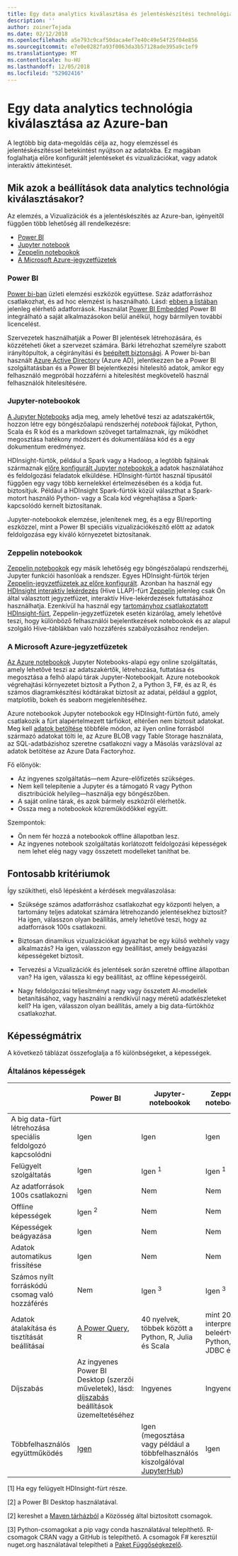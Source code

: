 ```yaml
---
title: Egy data analytics kiválasztása és jelentéskészítési technológia
description: ''
author: zoinerTejada
ms.date: 02/12/2018
ms.openlocfilehash: a5e793c9caf50daca4ef7e40c49e54f25f04e856
ms.sourcegitcommit: e7e0e0282fa93f0063da3b57128ade395a9c1ef9
ms.translationtype: MT
ms.contentlocale: hu-HU
ms.lasthandoff: 12/05/2018
ms.locfileid: "52902416"
---
```

# <a name="choosing-a-data-analytics-technology-in-azure"></a>Egy data analytics technológia kiválasztása az Azure-ban

A legtöbb big data-megoldás célja az, hogy elemzéssel és jelentéskészítéssel betekintést nyújtson az adatokba. Ez magában foglalhatja előre konfigurált jelentéseket és vizualizációkat, vagy adatok interaktív áttekintését. 

## <a name="what-are-your-options-when-choosing-a-data-analytics-technology"></a>Mik azok a beállítások data analytics technológia kiválasztásakor?

Az elemzés, a Vizualizációk és a jelentéskészítés az Azure-ban, igényeitől függően több lehetőség áll rendelkezésre:

- [Power BI](/power-bi/)
- [Jupyter notebook](https://jupyter.readthedocs.io/en/latest/index.html)
- [Zeppelin notebookok](https://zeppelin.apache.org/)
- [A Microsoft Azure-jegyzetfüzetek](https://notebooks.azure.com/)

### <a name="power-bi"></a>Power BI

[Power bi-ban](/power-bi/) üzleti elemzési eszközök együttese. Száz adatforráshoz csatlakozhat, és ad hoc elemzést is használható. Lásd: [ebben a listában](/power-bi/desktop-data-sources) jelenleg elérhető adatforrások. Használat [Power BI Embedded](https://azure.microsoft.com/services/power-bi-embedded/) Power BI integrálható a saját alkalmazásokon belül anélkül, hogy bármilyen további licencelést.

Szervezetek használhatják a Power BI jelentések létrehozására, és közzéteheti őket a szervezet számára. Bárki létrehozhat személyre szabott irányítópultok, a cégirányítási és [beépített biztonsági](/power-bi/service-admin-power-bi-security). A Power bi-ban használt [Azure Active Directory](/azure/active-directory/) (Azure AD), jelentkezzen be a Power BI szolgáltatásban és a Power BI bejelentkezési hitelesítő adatok, amikor egy felhasználó megpróbál hozzáférni a hitelesítést megkövetelő használ felhasználók hitelesítésére.

### <a name="jupyter-notebooks"></a>Jupyter-notebookok 

[A Jupyter Notebooks](https://jupyter.readthedocs.io/en/latest/index.html) adja meg, amely lehetővé teszi az adatszakértők, hozzon létre egy böngészőalapú rendszerhéj *notebook* fájlokat, Python, Scala és R kód és a markdown szöveget tartalmaznak, így működhet megosztása hatékony módszert és dokumentálása kód és a egy dokumentum eredményez.

HDInsight-fürtök, például a Spark vagy a Hadoop, a legtöbb fajtáinak származnak [előre konfigurált Jupyter notebookok a](/azure/hdinsight/spark/apache-spark-jupyter-notebook-kernels) adatok használatához és feldolgozási feladatok elküldése. HDInsight-fürtöt használ típusától függően egy vagy több kernelekkel értelmezésében és a kódja fut. biztosítjuk. Például a HDInsight Spark-fürtök közül választhat a Spark-motort használó Python- vagy a Scala kód végrehajtása a Spark-kapcsolódó kernelt biztosítanak.

Jupyter-notebookok elemzése, jelenítenek meg, és a egy BI/reporting eszközzel, mint a Power BI speciális vizualizációkészítő előtt az adatok feldolgozása egy kiváló környezetet biztosítanak.

### <a name="zeppelin-notebooks"></a>Zeppelin notebookok

[Zeppelin notebookok](https://zeppelin.apache.org/) egy másik lehetőség egy böngészőalapú rendszerhéj, Jupyter funkciói hasonlóak a rendszer. Egyes HDInsight-fürtök térjen [Zeppelin-jegyzetfüzetek az előre konfigurált](/azure/hdinsight/spark/apache-spark-zeppelin-notebook). Azonban ha használ egy [HDInsight interaktív lekérdezés](/azure/hdinsight/interactive-query/apache-interactive-query-get-started) (Hive LLAP)-fürt [Zeppelin](/azure/hdinsight/hdinsight-connect-hive-zeppelin) jelenleg csak Ön által választott jegyzetfüzet, interaktív Hive-lekérdezések futtatásához használhatja. Ezenkívül ha használ egy [tartományhoz csatlakoztatott HDInsight-fürt](/azure/hdinsight/domain-joined/apache-domain-joined-introduction), Zeppelin-jegyzetfüzetek esetén kizárólag, amely lehetővé teszi, hogy különböző felhasználói bejelentkezések notebookok és az alapul szolgáló Hive-táblákban való hozzáférés szabályozásához rendeljen.

### <a name="microsoft-azure-notebooks"></a>A Microsoft Azure-jegyzetfüzetek

[Az Azure notebookok](https://notebooks.azure.com/) Jupyter Notebooks-alapú egy online szolgáltatás, amely lehetővé teszi az adatszakértők, létrehozása, futtatása és megosztása a felhő alapú tárak Jupyter-Notebookjait. Azure notebookok végrehajtási környezetet biztosít a Python 2, a Python 3, F#, és az R, és számos diagramkészítési kódtárakat biztosít az adatai, például a ggplot, matplotlib, bokeh és seaborn megjelenítéséhez.

Azure notebookok Jupyter notebookok egy HDInsight-fürtön futó, amely csatlakozik a fürt alapértelmezett tárfiókot, eltérően nem biztosít adatokat. Meg kell [adatok betöltése](https://notebooks.azure.com/Microsoft/libraries/samples/html/Getting%20to%20your%20Data%20in%20Azure%20Notebooks.ipynb) többféle módon, az ilyen online forrásból származó adatokat tölti le, az Azure BLOB vagy Table Storage használata, az SQL-adatbázishoz szeretne csatlakozni vagy a Másolás varázslóval az adatok betöltése az Azure Data Factoryhoz.

Fő előnyök:

* Az ingyenes szolgáltatás&mdash;nem Azure-előfizetés szükséges.
* Nem kell telepítenie a Jupyter és a támogató R vagy Python disztribúciók helyileg&mdash;használja egy böngészőben.
* A saját online tárak, és azok bármely eszközről elérhetők.
* Ossza meg a notebookok közreműködőkkel együtt.

Szempontok:

* Ön nem fér hozzá a notebookok offline állapotban lesz.
* Az ingyenes notebook szolgáltatás korlátozott feldolgozási képességek nem lehet elég nagy vagy összetett modelleket taníthat be.

## <a name="key-selection-criteria"></a>Fontosabb kritériumok

Így szűkítheti, első lépésként a kérdések megválaszolása:

- Szüksége számos adatforráshoz csatlakozhat egy központi helyen, a tartomány teljes adatokat számára létrehozandó jelentésekhez biztosít? Ha igen, válasszon olyan beállítás, amely lehetővé teszi, hogy az adatforrások 100s csatlakozni.

- Biztosan dinamikus vizualizációkat ágyazhat be egy külső webhely vagy alkalmazás? Ha igen, válasszon egy beállítást, amely beágyazási képességeket biztosít.

- Tervezési a Vizualizációk és jelentések során szeretné offline állapotban van? Ha igen, válassza ki egy beállítást, az offline képességeiről.

- Nagy feldolgozási teljesítményt nagy vagy összetett AI-modellek betanításához, vagy használni a rendkívül nagy méretű adatkészleteket kell? Ha igen, válasszon olyan beállítás, amely a big data-fürtökhöz csatlakozhat.

## <a name="capability-matrix"></a>Képességmátrix

A következő táblázat összefoglalja a fő különbségeket, a képességek. 

### <a name="general-capabilities"></a>Általános képességek

| | Power BI | Jupyter-notebookok | Zeppelin notebookok | A Microsoft Azure-jegyzetfüzetek |
| --- | --- | --- | --- | --- |
| A big data-fürt létrehozása speciális feldolgozó kapcsolódni | Igen | Igen | Igen | Nem |
| Felügyelt szolgáltatás | Igen | Igen <sup>1</sup> | Igen <sup>1</sup> | Igen |
| Az adatforrások 100s csatlakozni | Igen | Nem | Nem | Nem |
| Offline képességek | Igen <sup>2</sup> | Nem | Nem | Nem |
| Képességek beágyazása | Igen | Nem | Nem | Nem |
| Adatok automatikus frissítése | Igen | Nem | Nem | Nem |
| Számos nyílt forráskódú csomag való hozzáférés | Nem | Igen <sup>3</sup> | Igen <sup>3</sup> | Igen <sup>4</sup> |
| Adatok átalakítása és tisztítását beállításai | [A Power Query](https://powerbi.microsoft.com/blog/getting-started-with-power-query-part-i/), R | 40 nyelvek, többek között a Python, R, Julia és Scala | mint 20 interprety, beleértve a Python, JDBC és R | Python, F#, R |
| Díjszabás | Az ingyenes Power BI Desktop (szerzői műveletek), lásd: [díjszabás](https://powerbi.microsoft.com/pricing/) beállítások üzemeltetéséhez | Ingyenes | Ingyenes | Ingyenes |
| Többfelhasználós együttműködés | [Igen](/power-bi/service-how-to-collaborate-distribute-dashboards-reports) | Igen (megosztása vagy például a többfelhasználós kiszolgálóval [JupyterHub](https://github.com/jupyterhub/jupyterhub)) | Igen | Igen (a megosztás) |

[1] Ha egy felügyelt HDInsight-fürt része.

[2] a Power BI Desktop használatával.

[2] kereshet a [Maven tárházból](https://search.maven.org/) a Közösség által biztosított csomagok.

[3] Python-csomagokat a pip vagy conda használatával telepíthető. R-csomagok CRAN vagy a GitHub is telepíthető. A csomagok F# keresztül nuget.org használatával telepítheti a [Paket Függőségkezelő](https://fsprojects.github.io/Paket/).

